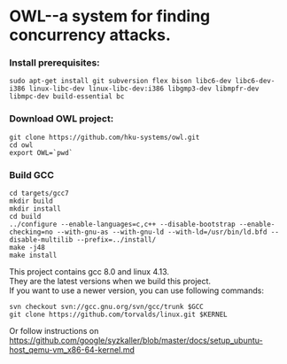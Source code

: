 # OWL--a system for finding concurrency attacks.

### Install prerequisites:
```
sudo apt-get install git subversion flex bison libc6-dev libc6-dev-i386 linux-libc-dev linux-libc-dev:i386 libgmp3-dev libmpfr-dev libmpc-dev build-essential bc
```

### Download OWL project:

```
git clone https://github.com/hku-systems/owl.git
cd owl
export OWL=`pwd`
```
### Build GCC
```
cd targets/gcc7
mkdir build
mkdir install
cd build
../configure --enable-languages=c,c++ --disable-bootstrap --enable-checking=no --with-gnu-as --with-gnu-ld --with-ld=/usr/bin/ld.bfd --disable-multilib --prefix=../install/
make -j48
make install
```
This project contains gcc 8.0 and linux 4.13.<br>
They are the latest versions when we build this project.<br>
If you want to use a newer version, you can use following commands:<br>
```
svn checkout svn://gcc.gnu.org/svn/gcc/trunk $GCC
git clone https://github.com/torvalds/linux.git $KERNEL
```
Or follow instructions on https://github.com/google/syzkaller/blob/master/docs/setup_ubuntu-host_qemu-vm_x86-64-kernel.md
